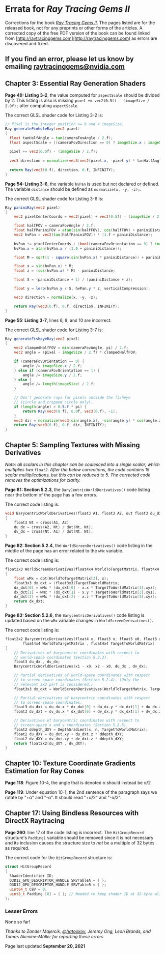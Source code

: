 # Errata for _Ray Tracing Gems II_

Corrections for the book [_Ray Tracing Gems II_](http://raytracinggems.com). The pages listed are for the released book, not for any preprints or other forms of the articles. A corrected copy of the free PDF version of the book can be found linked from [http://raytracinggems.com](http://raytracinggems.com) as errors are discovered and fixed.

## If you find an error, please let us know by emailing [raytracinggems@nvidia.com](mailto:raytracinggems@nvidia.com)

## Chapter 3: Essential Ray Generation Shaders

**Page 49: Listing 3-2**, the value computed for ```aspectScale``` should be divided by 2. This listing is also is missing ```pixel += vec2(0.5f) - (imageSize / 2.0f);``` after computing ```aspectScale```.

The correct GLSL shader code for Listing 3-2 is:
```GLSL
// Pixel is the integer position >= 0 and < imageSize.
Ray generatePinholeRay(vec2 pixel)
{
  float tanHalfAngle = tan(cameraFovAngle / 2.f);
  float aspectScale = ((cameraFovDirection == 0) ? imageSize.x : imageSize.y) / 2.f;
  
  pixel += vec2(0.5f) - (imageSize / 2.f);
  
  vec3 direction = normalize(vec3(vec2(pixel.x, -pixel.y) * tanHalfAngle / aspectScale, -1));
  
  return Ray(vec3(0.f), direction, 0.f, INFINITY);
}
```

**Page 54: Listing 3-6**, the variable ```hvPan``` is used but not declared or defined. The variable ```distance``` should be defined as ```normalize(x, -y, -z);```.

The correct GLSL shader code for Listing 3-6 is:
```GLSL
Ray paniniRay(vec2 pixel)
{
    vec2 pixelCenterCoords = vec2(pixel) + vec2(0.5f) - (imageSize / 2.f);

    float halfFOV = cameraFovAngle / 2.f;
    float halfPaniniFOV = atan(sin(halfFOV), cos(halfFOV) + paniniDistance);
    vec2 hvPan = vec2(tan(halfPaniniFOV)) * (1.f + paniniDistance); 
    
    hvPan *= pixelCenterCoords / (bool(cameraFovOrientation == 0) ? imageSize.x : imageSize.y);
    hvPan.x = atan(hvPan.x / (1.0 + paniniDistance));

    float M = sqrt(1 - square(sin(hvPan.x) * paniniDistance)) + paniniDistance * cos(hvPan.x);

    float x = sin(hvPan.x) * M;
    float z = (cos(hvPan.x) * M) - paniniDistance;

    float S = (paniniDistance + 1) / (paniniDistance + z);

    float y = lerp(hvPan.y / S, hvPan.y * z, verticalCompression);

    vec3 direction = normalize(x, -y, -z);

    return Ray(vec3(0.f), 0.f, direction, INFINITY);
}
```

**Page 55: Listing 3-7**, lines 6, 8, and 10 are incorrect.

The correct GLSL shader code for Listing 3-7 is:
```GLSL
Ray generateFisheyeRay(vec2 pixel)
{
    vec2 clampedHalfFOV = min(cameraFovAngle, pi) / 2.f;
    vec2 angle = (pixel - imageSize / 2.f) * clampedHalfFOV;

    if (cameraFovOrientation == 0) {
        angle /= imageSize.x / 2.f;
    } else if (cameraFovOrientation == 1) {
        angle /= imageSize.y / 2.f;
    } else {
        angle /= length(imageSize) / 2.f;
    }

    // Don't generate rays for pixels outside the fisheye
    // (circle and cropped circle only).
    if (length(angle) > 0.5.f * pi) {
        return Ray(vec3(0.f), 0.0f, vec3(0.f), -1);
    }
    vec3 dir = normalize(vec3(sin(angle.x), -sin(angle.y) * cos(angle.x), -cos(angle.x) * cos(angle.y)));
    return Ray(vec3(0.f), 0.f, dir, INFINITY);
}
```

## Chapter 5: Sampling Textures with Missing Derivatives

_Note: all scalars in this chapter can be coalesced into a single scalar, which multiplies two `float2`. After the below corrections, the code contains 15 scalar multiplications, but this can be reduced to 5. The corrected code removes the optimizations for clarity._

**Page 81: Section 5.2.3**, the ```BaryCentricWorldDerivatives()``` code listing near the bottom of the page has a few errors.

The correct code listing is:
```C++
void BarycentricWorldDerivatives(float3 A1, float3 A2, out float3 du_dx, out float3 dv_dx)
{
    float3 Nt = cross(A1, A2);
    du_dx = cross(A2, Nt) / dot(Nt, Nt);
    dv_dx = cross(Nt, A1) / dot(Nt, Nt);
}
```

**Page 82: Section 5.2.4**, the ```WorldScreenDerivatives()``` code listing in the middle of the page has an error related to the `wMx` variable.

The correct code listing is:
```C++
float3x3 WorldScreenDerivatives(float4x4 WorldToTargetMatrix, float4x4 TargetToWorldMatrix, float4 x)
{
    float wMx = dot(WorldToTargetMatrix[3], x);
    float3x3 dx_dxt = (float3x3)TargetToWorldMatrix;
    dx_dxt[0] = wMx * (dx_dxt[0] - x.x * TargetToWorldMatrix[3].xyz);
    dx_dxt[1] = wMx * (dx_dxt[1] - x.y * TargetToWorldMatrix[3].xyz);
    dx_dxt[2] = wMx * (dx_dxt[2] - x.z * TargetToWorldMatrix[3].xyz);
    return dx_dxt;
}
```

**Page 83: Section 5.2.6**, the ```BarycentricDerivatives()``` code listing is updated based on the `wMx` variable changes in `WorldScreenDerivatives()`.

The correct code listing is:
```C++
float2x2 BarycentricDerivatives(float4 x, float3 n, float3 x0, float3 x1, float3 x2,
        float4x4 WorldToTargetMatrix , float4x4 TargetToWorldMatrix)
{
    // Derivatives of barycentric coordinates with respect to
    // world-space coordinates (Section 5.2.3).
    float3 du_dx , dv_dx;
    BarycentricWorldDerivatives(x1 - x0, x2 - x0, du_dx , dv_dx);

    // Partial derivatives of world-space coordinates with respect
    // to screen-space coordinates (Section 5.2.4). (Only the
    // relevant 3x3 part is considered.)
    float3x3 dx_dxt = WorldScreenDerivatives(WorldToTargetMatrix, TargetToWorldMatrix, x);

    // Partial derivatives of barycentric coordinates with respect
    // to screen-space coordinates.
    float3 du_dxt = du_dx.x * dx_dxt[0] + du_dx.y * dx_dxt[1] + du_dx.z * dx_dxt[2];
    float3 dv_dxt = dv_dx.x * dx_dxt[0] + dv_dx.y * dx_dxt[1] + dv_dx.z * dx_dxt[2];

    // Derivatives of barycentric coordinates with respect to
    // screen-space x and y coordinates (Section 5.2.5).
    float2 ddepth_dXY = DepthGradient(x, n, TargetToWorldMatrix);
    float2 du_dXY = du_dxt.xy + du_dxt.z * ddepth_dXY;
    float2 dv_dXY = dv_dxt.xy + dv_dxt.z * ddepth_dXY;
    return float2x2(du_dXY , dv_dXY);
}
```

## Chapter 10: Texture Coordinate Gradients Estimation for Ray Cones

**Page 118**: Figure 10-4, the angle that is denoted α should instead be α/2

**Page 119**: Under equation 10-1, the 2nd sentence of the paragraph says we rotate by "+α" and "-α". It should read "+α/2" and "-α/2".

## Chapter 17: Using Bindless Resources with DirectX Raytracing

**Page 260**: line 17 of the code listing is incorrect. The ```HitGroupRecord``` structure's ```Padding1``` variable should be removed since it is not necessary and its inclusion causes the structure size to *not* be a multiple of 32 bytes as required.

The correct code for the ```HitGroupRecord``` structure is:
```C++
struct HitGroupRecord
{
  ShaderIdentifier ID;
  D3D12_GPU_DESCRIPTOR_HANDLE SRVTableA = { };
  D3D12_GPU_DESCRIPTOR_HANDLE SRVTableB = { };
  uint64_t CBV = 0;
  uint8_t Padding [8] = { }; // Needed to keep shader ID at 32-byte alignment
};
```

### Lesser Errors

None so far!

_Thanks to Zander Majercik, [@hatookov](https://twitter.com/hatookov), Jeremy Ong, Leon Brands, and Tomas Akenine-Möller for reporting these errors._

Page last updated **September 20, 2021**
